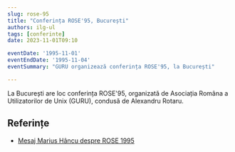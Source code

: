 ```yaml
---
slug: rose-95
title: "Conferința ROSE'95, București"
authors: ilg-ul
tags: [conferinte]
date: 2023-11-01T09:10

eventDate: '1995-11-01'
eventEndDate: '1995-11-04'
eventSummary: "GURU organizează conferința ROSE'95, la București"

---
```


La București are loc conferința ROSE'95, organizată de Asociația Româna
a Utilizatorilor de Unix (GURU), condusă de Alexandru Rotaru.

<!-- truncate -->

## Referințe

- [Mesaj Marius Hâncu despre ROSE 1995](hancu-mesaj-jsq-rose95)
